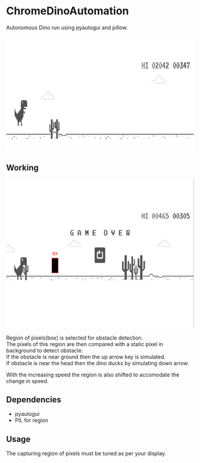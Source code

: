 # ChromeDinoAutomation
Autonomous Dino run using pyautogui and pillow.
###
<img src="https://github.com/kanish51/ChromeDinoAutomation/blob/master/playing.gif" width="800" height="300"/>

## Working
<img src="https://github.com/kanish51/ChromeDinoAutomation/blob/master/working.jpg" width="800" height="400"/>

Region of pixels(box) is selected for obstacle detection.   
The pixels of this region are then compared with a static pixel in background to detect obstacle.  
If the obstacle is near ground then the up arrow key is simulated.   
If obstacle is near the head then the dino ducks by simulating down arrow.

With the increasing speed the region is also shifted to accomodate the change in speed.

## Dependencies
- pyautogui  
- PIL for region

## Usage  
The capturing region of pixels must be tuned as per your display.
